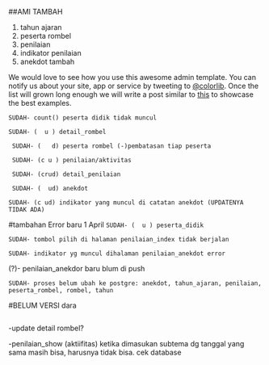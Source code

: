 ##AMI TAMBAH
1. tahun ajaran
2. peserta rombel
3. penilaian
4. indikator penilaian
5. anekdot tambah

We would love to see how you use this awesome admin template. You can notify us about your site, app or service by tweeting to [@colorlib](https://twitter.com/colorlib). Once the list will grown long enough we will write a post similar to [this](https://colorlib.com/wp/avada-theme-examples/) to showcase the best examples.


  ``` SUDAH- count() peserta didik tidak muncul ```
  
  ``` SUDAH- (  u ) detail_rombel ```
  
  ``` SUDAH- (   d) peserta rombel (-)pembatasan tiap peserta```
 
  ``` SUDAH- (c u ) penilaian/aktivitas```
 
  ``` SUDAH- (crud) detail_penilaian```
 
  ``` SUDAH- (  ud) anekdot```
 
   ```SUDAH- (c ud) indikator yang muncul di catatan anekdot (UPDATENYA TIDAK ADA)```

#tambahan Error baru 1 April
```SUDAH- (  u ) peserta_didik```

```SUDAH- tombol pilih di halaman penilaian_index tidak berjalan```

```SUDAH- indikator yg muncul dihalaman penilaian_anekdot error```

(?)- penilaian_anekdor baru blum di push

```SUDAH- proses belum ubah ke postgre: anekdot, tahun_ajaran, penilaian, peserta_rombel, rombel, tahun```

#BELUM VERSI dara
```SUDAH -peserta yang tampil harusnya peserta yang tidak termasuk dalam rimbel (peserta rombel)
```

-update detail rombel?

-penilaian_show (aktiifitas) ketika dimasukan subtema dg tanggal yang sama masih bisa, harusnya tidak bisa. cek database

